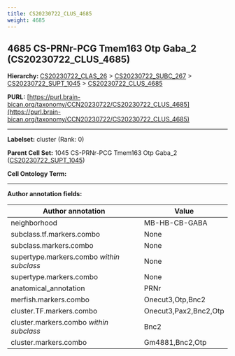 ```yaml
---
title: CS20230722_CLUS_4685
weight: 4685
---
```

## 4685 CS-PRNr-PCG Tmem163 Otp Gaba_2 (CS20230722_CLUS_4685)
<b>Hierarchy: </b>
[CS20230722_CLAS_26](../CS20230722_CLAS_26) >
[CS20230722_SUBC_267](../CS20230722_SUBC_267) >
[CS20230722_SUPT_1045](../CS20230722_SUPT_1045) >
[CS20230722_CLUS_4685](../CS20230722_CLUS_4685)

**PURL:** [https://purl.brain-bican.org/taxonomy/CCN20230722/CS20230722_CLUS_4685](https://purl.brain-bican.org/taxonomy/CCN20230722/CS20230722_CLUS_4685)

---


**Labelset:** cluster (Rank: 0)

**Parent Cell Set:** 1045 CS-PRNr-PCG Tmem163 Otp Gaba_2 ([CS20230722_SUPT_1045](../CS20230722_SUPT_1045))



**Cell Ontology Term:** 

[MARKER GENES.]: #


---

[TRANSFERRED ANNOTATIONS.]: #


[AUTHOR ANNOTATION FIELDS.]: #


**Author annotation fields:**

| Author annotation | Value |
|-------------------|-------|
|neighborhood|MB-HB-CB-GABA|
|subclass.tf.markers.combo|None|
|subclass.markers.combo|None|
|supertype.markers.combo _within subclass_|None|
|supertype.markers.combo|None|
|anatomical_annotation|PRNr|
|merfish.markers.combo|Onecut3,Otp,Bnc2|
|cluster.TF.markers.combo|Onecut3,Pax2,Bnc2,Otp|
|cluster.markers.combo _within subclass_|Bnc2|
|cluster.markers.combo|Gm4881,Bnc2,Otp|
